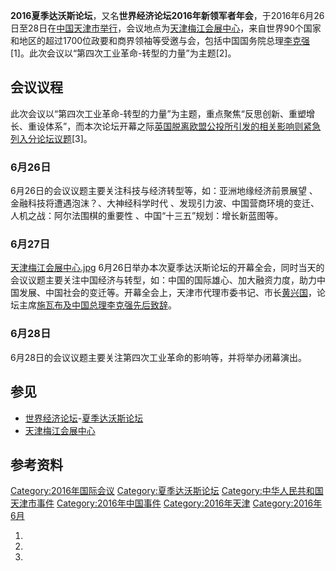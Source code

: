 **2016夏季达沃斯论坛**，又名**世界经济论坛2016年新领军者年会**，于2016年6月26日至28日在[中国](https://zh.wikipedia.org/wiki/中华人民共和国 "wikilink")[天津市举行](../Page/天津市.md "wikilink")，会议地点为[天津梅江会展中心](../Page/天津梅江会展中心.md "wikilink")，来自世界90个国家和地区的超过1700位政要和商界领袖等受邀与会，包括中国国务院总理[李克强](../Page/李克强.md "wikilink")\[1\]。此次会议以“第四次工业革命-转型的力量”为主题\[2\]。

## 会议议程

此次会议以“第四次工业革命-转型的力量”为主题，重点聚焦“反思创新、重塑增长、重设体系”，而本次论坛开幕之际[英国脱离欧盟公投所引发的相关影响则紧急列入分论坛议题](https://zh.wikipedia.org/wiki/2016年英国脱离欧盟公投 "wikilink")\[3\]。

### 6月26日

6月26日的会议议题主要关注科技与经济转型等，如：亚洲地缘经济前景展望 、金融科技将遭遇泡沫？、大神经科学时代
、发现引力波、中国营商环境的变迁、人机之战：阿尔法围棋的重要性
、中国“十三五”规划：增长新蓝图等。

### 6月27日

[天津梅江会展中心.jpg](https://zh.wikipedia.org/wiki/File:天津梅江会展中心.jpg "fig:天津梅江会展中心.jpg")
6月26日举办本次夏季达沃斯论坛的开幕全会，同时当天的会议议题主要关注中国经济与转型，如：中国的国际雄心、加大融资力度，助力中国发展、中国社会的变迁等。开幕全会上，天津市代理市委书记、市长[黄兴国](../Page/黄兴国.md "wikilink")，论坛主席[施瓦布及中国总理](https://zh.wikipedia.org/wiki/施瓦布 "wikilink")[李克强先后致辞](../Page/李克强.md "wikilink")。

### 6月28日

6月28日的会议议题主要关注第四次工业革命的影响等，并将举办闭幕演出。

## 参见

  - [世界经济论坛](https://zh.wikipedia.org/wiki/世界经济论坛 "wikilink")-[夏季达沃斯论坛](https://zh.wikipedia.org/wiki/夏季达沃斯论坛 "wikilink")
  - [天津梅江会展中心](../Page/天津梅江会展中心.md "wikilink")

## 参考资料

[Category:2016年国际会议](https://zh.wikipedia.org/wiki/Category:2016年国际会议 "wikilink")
[Category:夏季达沃斯论坛](https://zh.wikipedia.org/wiki/Category:夏季达沃斯论坛 "wikilink")
[Category:中华人民共和国天津市事件](https://zh.wikipedia.org/wiki/Category:中华人民共和国天津市事件 "wikilink")
[Category:2016年中国事件](https://zh.wikipedia.org/wiki/Category:2016年中国事件 "wikilink")
[Category:2016年天津](https://zh.wikipedia.org/wiki/Category:2016年天津 "wikilink")
[Category:2016年6月](https://zh.wikipedia.org/wiki/Category:2016年6月 "wikilink")

1.

2.

3.